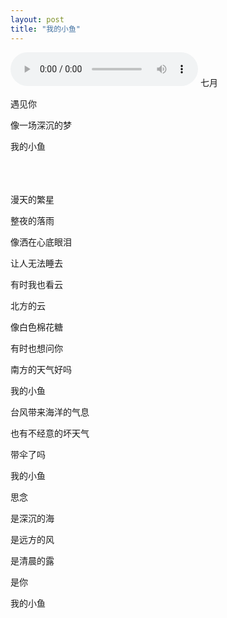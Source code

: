 ```yaml
---
layout: post
title: "我的小鱼"
---
```

<audio src="https://iwait.me/assets/imgs/欧得洋 - 孤单北半球.mp3" controls autoplay="true"></audio>
七月

遇见你

像一场深沉的梦

我的小鱼  <br/>  <br/>  <br/>  <br/>  

漫天的繁星

整夜的落雨

像洒在心底眼泪

让人无法睡去

   



有时我也看云

北方的云

像白色棉花糖

有时也想问你

南方的天气好吗

我的小鱼
    
    



台风带来海洋的气息

也有不经意的坏天气

带伞了吗

我的小鱼
    
    



思念 

是深沉的海

是远方的风

是清晨的露
    
    



是你

我的小鱼


